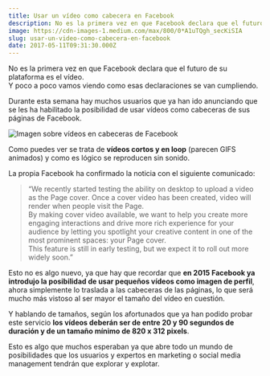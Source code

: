 ```yaml
---
title: Usar un vídeo como cabecera en Facebook
description: No es la primera vez en que Facebook declara que el futuro de su plataforma es el vídeo.
image: https://cdn-images-1.medium.com/max/800/0*A1uTQgh_secKiSIA
slug: usar-un-video-como-cabecera-en-facebook
date: 2017-05-11T09:31:30.000Z
---
```


No es la primera vez en que Facebook declara que el futuro de su plataforma es el vídeo.  
Y poco a poco vamos viendo como esas declaraciones se van cumpliendo.

Durante esta semana hay muchos usuarios que ya han ido anunciando que se les ha habilitado la posibilidad de usar vídeos como cabeceras de sus páginas de Facebook.

![Imagen sobre vídeos en cabeceras de Facebook](https://cdn-images-1.medium.com/max/800/0*A1uTQgh_secKiSIA)

Como puedes ver se trata de **vídeos cortos y en loop** (parecen GIFS animados) y como es lógico se reproducen sin sonido.

La propia Facebook ha confirmado la noticia con el siguiente comunicado:

> “We recently started testing the ability on desktop to upload a video as the Page cover. Once a cover video has been created, video will render when people visit the Page.  
> By making cover video available, we want to help you create more engaging interactions and drive more rich experience for your audience by letting you spotlight your creative content in one of the most prominent spaces: your Page cover.  
> This feature is still in early testing, but we expect it to roll out more widely soon.”

Esto no es algo nuevo, ya que hay que recordar que **en 2015 Facebook ya introdujo la posibilidad de usar pequeños vídeos como imagen de perfil**, ahora simplemente lo traslada a las cabeceras de las páginas, lo que será mucho más vistoso al ser mayor el tamaño del vídeo en cuestión.

Y hablando de tamaños, según los afortunados que ya han podido probar este servicio **los vídeos deberán ser de entre 20 y 90 segundos de duración y de un tamaño mínimo de 820 x 312 pixels**.

Esto es algo que muchos esperaban ya que abre todo un mundo de posibilidades que los usuarios y expertos en marketing o social media management tendrán que explorar y explotar.
